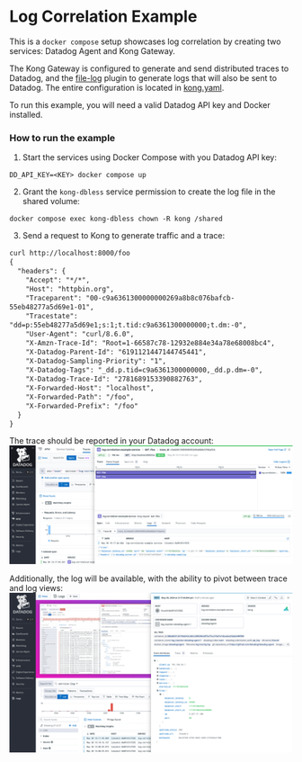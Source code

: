 # Log Correlation Example

This is a `docker compose` setup showcases log correlation by creating two services: Datadog Agent and Kong Gateway.

The Kong Gateway is configured to generate and send distributed traces to Datadog, and the [file-log](https://docs.konghq.com/hub/kong-inc/file-log/)
plugin to generate logs that will also be sent to Datadog. The entire configuration is located in [kong.yaml](./kong.yaml).

To run this example, you will need a valid Datadog API key and Docker installed.

### How to run the example

1. Start the services using Docker Compose with you Datadog API key:

```shell
DD_API_KEY=<KEY> docker compose up
```

2. Grant the `kong-dbless` service permission to create the log file in the shared volume:
```
docker compose exec kong-dbless chown -R kong /shared
```

3. Send a request to Kong to generate traffic and a trace:
```shell
curl http://localhost:8000/foo
{
  "headers": {
    "Accept": "*/*",
    "Host": "httpbin.org",
    "Traceparent": "00-c9a6361300000000269a8b8c076bafcb-55eb48277a5d69e1-01",
    "Tracestate": "dd=p:55eb48277a5d69e1;s:1;t.tid:c9a6361300000000;t.dm:-0",
    "User-Agent": "curl/8.6.0",
    "X-Amzn-Trace-Id": "Root=1-66587c78-12932e884e34a78e68008bc4",
    "X-Datadog-Parent-Id": "6191121447144745441",
    "X-Datadog-Sampling-Priority": "1",
    "X-Datadog-Tags": "_dd.p.tid=c9a6361300000000,_dd.p.dm=-0",
    "X-Datadog-Trace-Id": "2781689153390882763",
    "X-Forwarded-Host": "localhost",
    "X-Forwarded-Path": "/foo",
    "X-Forwarded-Prefix": "/foo"
  }
}
```

The trace should be reported in your Datadog account:
![](./assets/trace.png)

Additionally, the log will be available, with the ability to pivot between trace and log views:
![](./assets/log.png)

